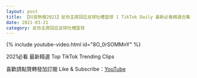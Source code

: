 ```yaml
---
layout: post
title: 【抖音熱搜2021】足协主席回应足球吐槽篮球 1 TikTok Daily 最新必看精選合集2021 03 21
date: 2021-03-21
category: 足协主席回应足球吐槽篮球
---
```


{% include youtube-video.html id="8O_0rSOMMnY" %}

2021必看 最新精選 Top TikTok Trending Clips

喜歡請點贊轉發加訂閱 Like & Subscribe：[YouTube](https://www.youtube.com/channel/UCAoR7VcanIPd04uEq_GIylA/videos)

